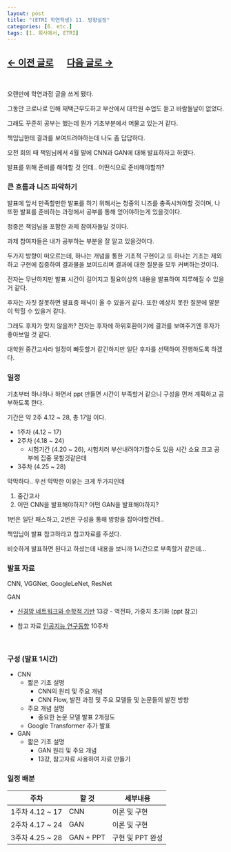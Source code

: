 ```yaml
---
layout: post
title: "(ETRI 학연학생) 11. 방향설정"
categories: [6. etc.]
tags: [1. 회사에서, ETRI]
---
```


## [←  이전 글로](https://maizer2.github.io/회사에서/2022/03/22/(ETRI-학연학생)-10.-인강은-이제-그만.html) 　 [다음 글로 →](https://maizer2.github.io/회사에서/2022/04/00/(ETRI-학연학생)-12.-미정.html)

<br/>

오랜만에 학연과정 글을 쓰게 됐다.

그동안 코로나로 인해 재택근무도하고 부산에서 대학원 수업도 듣고 바람들날이 없었다.

그래도 꾸준히 공부는 했는데 뭔가 기초부분에서 머물고 있는거 같다.

책임님한테 결과를 보여드려야하는데 나도 좀 답답하다.

오전 회의 때 책임님께서 4월 말에 CNN과 GAN에 대해 발표하자고 하였다.

발표를 위해 준비를 해야할 것 인데.. 어떤식으로 준비해야할까?

### 큰 흐름과 니즈 파악하기

발표에 앞서 만족할만한 발표를 하기 위해서는 청중의 니즈를 충족시켜야할 것이며, 나 또한 발표를 준비하는 과정에서 공부를 통해 얻어야하는게 있을것이다.

청중은 책임님을 포함한 과제 참여자들일 것이다.

과제 참여자들은 내가 공부하는 부분을 잘 알고 있을것이다.

두가지 방향이 떠오르는데, 하나는 개념을 통한 기초적 구현이고 또 하나는 기초는 제외하고 구현에 집중하여 결과물을 보여드리며 결과에 대한 질문을 모두 커버하는것이다.

전자는 무난하지만 발표 시간이 길어지고 필요이상의 내용을 발표하여 지루해질 수 있을거 같다.

후자는 자칫 잘못하면 발표중 패닉이 올 수 있을거 같다. 또한 예상치 못한 질문에 말문이 막힐 수 있을거 같다.

그래도 후자가 맞지 않을까? 전자는 후자에 하위호환이기에 결과를 보여주기엔 후자가 좋아보일 것 같다.

대학원 중간고사라 일정이 빠듯할거 같긴하지만 일단 후자를 선택하여 진행하도록 하겠다.

### 일정

기초부터 하나하나 하면서 ppt 만들면 시간이 부족할거 같으니 구성을 먼저 계획하고 공부하도록 한다.

기간은 약 2주 4.12 ~ 28, 총 17일 이다.
* 1주차 (4.12 ~ 17)
* 2주차 (4.18 ~ 24)
    * 시험기간 (4.20 ~ 26), 시험치러 부산내려야가할수도 있음 시간 소요 크고 공부에 집중 못할것같은데
* 3주차 (4.25 ~ 28)

막막하다.. 우선 막막한 이유는 크게 두가지인데

1. 중간고사
2. 어떤 CNN을 발표해야하지? 어떤 GAN을 발표해야하지?

1번은 일단 패스하고, 2번은 구성을 통해 방향을 잡아야할건데..

책임님이 발표 참고하라고 참고자료를 주셨다.

비슷하게 발표하면 된다고 하셨는데 내용을 보니까 1시간으로 부족할거 같은데...

### 발표 자료

CNN, VGGNet, GoogleLeNet, ResNet

GAN
* [신경망 네트워크와 수학적 기반](http://www.kmooc.kr/courses/course-v1:CAUk+CAU_A01+2021_2/course/) 13강 - 역전파, 가중치 초기화 (ppt 참고)

* 참고 자료
    [인공지능 연구동향](http://www.kmooc.kr/courses/course-v1:CAUk+CAU_A04+2021_2/about) 10주차

<br/>

### 구성 (발표 1시간)

* CNN
    * 짧은 기초 설명
        * CNN의 원리 및 주요 개념
        * CNN Flow, 발전 과정 및 주요 모델들 및 논문들의 발전 방향
    * 주요 개념 설명
        * 중요한 논문 모델 발표 2개정도
    * Google Transformer 추가 발표
* GAN
    * 짧은 기초 설명
        * GAN 원리 및 주요 개념
        * 13강, 참고자료 사용하여 자료 만들기

### 일정 배분

|주차|할 것|세부내용|
|---|---|---|
|1주차 4.12 ~ 17|CNN|이론 및 구현|
|2주차 4.17 ~ 24|GAN|이론 및 구현|
|3주차 4.25 ~ 28|GAN + PPT|구현 및 PPT 완성|